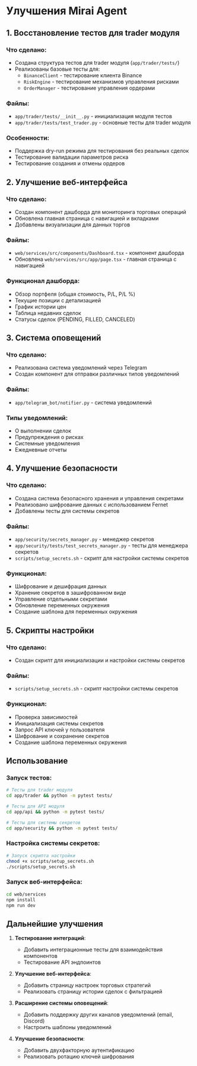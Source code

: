 
# Улучшения Mirai Agent

## 1. Восстановление тестов для trader модуля

### Что сделано:
- Создана структура тестов для trader модуля (`app/trader/tests/`)
- Реализованы базовые тесты для:
  - `BinanceClient` - тестирование клиента Binance
  - `RiskEngine` - тестирование механизмов управления рисками
  - `OrderManager` - тестирование управления ордерами

### Файлы:
- `app/trader/tests/__init__.py` - инициализация модуля тестов
- `app/trader/tests/test_trader.py` - основные тесты для trader модуля

### Особенности:
- Поддержка dry-run режима для тестирования без реальных сделок
- Тестирование валидации параметров риска
- Тестирование создания и отмены ордеров

## 2. Улучшение веб-интерфейса

### Что сделано:
- Создан компонент дашборда для мониторинга торговых операций
- Обновлена главная страница с навигацией и вкладками
- Добавлены визуализации для данных торгов

### Файлы:
- `web/services/src/components/Dashboard.tsx` - компонент дашборда
- Обновлена `web/services/src/app/page.tsx` - главная страница с навигацией

### Функционал дашборда:
- Обзор портфеля (общая стоимость, P/L, P/L %)
- Текущие позиции с детализацией
- График истории цен
- Таблица недавних сделок
- Статусы сделок (PENDING, FILLED, CANCELED)

## 3. Система оповещений

### Что сделано:
- Реализована система уведомлений через Telegram
- Создан компонент для отправки различных типов уведомлений

### Файлы:
- `app/telegram_bot/notifier.py` - система уведомлений

### Типы уведомлений:
- О выполнении сделок
- Предупреждения о рисках
- Системные уведомления
- Ежедневные отчеты

## 4. Улучшение безопасности

### Что сделано:
- Создана система безопасного хранения и управления секретами
- Реализовано шифрование данных с использованием Fernet
- Добавлены тесты для системы секретов

### Файлы:
- `app/security/secrets_manager.py` - менеджер секретов
- `app/security/tests/test_secrets_manager.py` - тесты для менеджера секретов
- `scripts/setup_secrets.sh` - скрипт для настройки системы секретов

### Функционал:
- Шифрование и дешифрация данных
- Хранение секретов в зашифрованном виде
- Управление отдельными секретами
- Обновление переменных окружения
- Создание шаблона для переменных окружения

## 5. Скрипты настройки

### Что сделано:
- Создан скрипт для инициализации и настройки системы секретов

### Файлы:
- `scripts/setup_secrets.sh` - скрипт настройки системы секретов

### Функционал:
- Проверка зависимостей
- Инициализация системы секретов
- Запрос API ключей у пользователя
- Шифрование и сохранение секретов
- Создание шаблона переменных окружения

## Использование

### Запуск тестов:
```bash
# Тесты для trader модуля
cd app/trader && python -m pytest tests/

# Тесты для API модуля
cd app/api && python -m pytest tests/

# Тесты для системы секретов
cd app/security && python -m pytest tests/
```

### Настройка системы секретов:
```bash
# Запуск скрипта настройки
chmod +x scripts/setup_secrets.sh
./scripts/setup_secrets.sh
```

### Запуск веб-интерфейса:
```bash
cd web/services
npm install
npm run dev
```

## Дальнейшие улучшения

1. **Тестирование интеграций**:
   - Добавить интеграционные тесты для взаимодействия компонентов
   - Тестирование API эндпоинтов

2. **Улучшение веб-интерфейса**:
   - Добавить страницу настроек торговых стратегий
   - Реализовать страницу истории сделок с фильтрацией

3. **Расширение системы оповещений**:
   - Добавить поддержку других каналов уведомлений (email, Discord)
   - Настроить шаблоны уведомлений

4. **Улучшение безопасности**:
   - Добавить двухфакторную аутентификацию
   - Реализовать ротацию ключей шифрования
